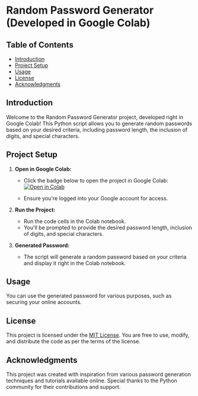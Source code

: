 # Random Password Generator (Developed in Google Colab)

## Table of Contents
- [Introduction](#introduction)
- [Project Setup](#project-setup)
- [Usage](#usage)
- [License](#license)
- [Acknowledgments](#acknowledgments)

## Introduction

Welcome to the Random Password Generator project, developed right in Google Colab! This Python script allows you to generate random passwords based on your desired criteria, including password length, the inclusion of digits, and special characters.

## Project Setup

1. **Open in Google Colab:**
   - Click the badge below to open the project in Google Colab:
   [![Open in Colab](https://colab.research.google.com/assets/colab-badge.svg)](https://colab.research.google.com/github/yourusername/random-password-generator/blob/main/password_generator.ipynb)
   
   - Ensure you're logged into your Google account for access.

2. **Run the Project:**
   - Run the code cells in the Colab notebook.
   - You'll be prompted to provide the desired password length, inclusion of digits, and special characters.

3. **Generated Password:**
   - The script will generate a random password based on your criteria and display it right in the Colab notebook.

## Usage

You can use the generated password for various purposes, such as securing your online accounts.

## License

This project is licensed under the [MIT License](LICENSE.md). You are free to use, modify, and distribute the code as per the terms of the license.

## Acknowledgments

This project was created with inspiration from various password generation techniques and tutorials available online. Special thanks to the Python community for their contributions and support.
